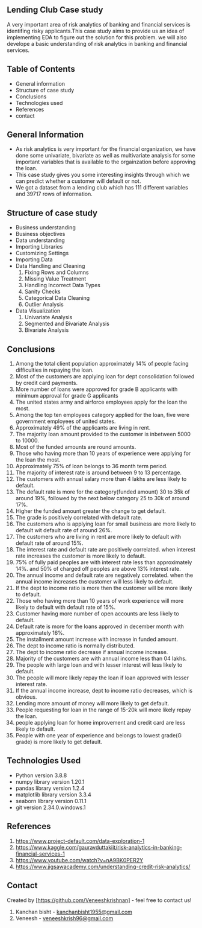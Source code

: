 ## Lending Club Case study
A very important area of risk analytics of banking and financial services is identifing risky applicants.This case study aims to provide us an idea of implementing EDA to figure out the solution for this problem. we will also develope a basic understanding of risk analytics in banking and financial services.

## Table of Contents
* General information
* Structure of case study
* Conclusions
* Technologies used
* References
* contact

## General Information
- As risk analytics is very important for the financial organization, we have done some univariate, bivariate as well as 
  multivariate analysis for some important variables that is available to the orgainzation before approving the loan.
- This case study gives you some interesting insights through which we can predict whether a customer will default or not.
- We got a dataset from a lending club which has 111 different variables and 39717 rows of information. 

## Structure of case study
* Business understanding
* Business objectives
* Data understanding
* Importing Libraries
* Customizing Settings
* Importing Data
* Data Handling and Cleaning
   1. Fixing Rows and Columns
   2. Missing Value Treatment
   3. Handling Incorrect Data Types
   4. Sanity Checks
   5. Categorical Data Cleaning
   6. Outlier Analysis
* Data Visualization
   1. Univariate Analysis
   2. Segmented and Bivariate Analysis
   3. Bivariate Analysis

## Conclusions 

1. Among the total client population approximately 14% of people facing difficulties in repaying the loan.
2. Most of the customers are applying loan for dept consolidation followed by credit card payments.
3. More number of loans were approved for grade B applicants with minimum approval for grade G applicants
4. The united states army and airforce employees apply for the loan the most.
5. Among the top ten employees category applied for the loan, five were government employees of united states.
6. Approximately 49% of the applicants are living in rent.
7. The majority loan amount provided to the customer is inbetween 5000 to 10000.
8. Most of the funded amounts are round amounts.
9. Those who having more than 10 years of experience were applying for the loan the most.
10. Approximately 75% of loan belongs to 36 month term period.
11. The majority of interest rate is around between 9 to 13 percentage.
12. The customers with annual salary more than 4 lakhs are less likely to default.
13. The default rate is more for the category(funded amount) 30 to 35k of around 19%, followed by the next below category 25 to 30k of around 17%.
14. Higher the funded amount greater the change to get default.
15. The grade is positively correlated with default rate.
16. The customers who is applying loan for small business are more likely to default wit default rate of around 26%.
17. The customers who are living in rent are more likely to default with default rate of around 15%.
18. The interest rate and default rate are positively correlated. when interest rate increases the customer is more likely to default.
18. 75% of fully paid peoples are with interest rate less than approximately 14%. and 50% of charged off peoples are above 13% interest rate.
19. The annual income and default rate are negatively correlated. when the annual income increases the customer will less likely to default.
20. If the dept to income ratio is more then the customer will be more likely to default.
21. Those who having more than 10 years of work experience will more likely to default with default rate of 15%.
22. Customer having more number of open accounts are less likely to default.
23. Default rate is more for the loans approved in december month with approximately 16%.
24. The installment amount increase with increase in funded amount.
25. The dept to income ratio is normally distributed.
26. The dept to income ratio decrease if annual income increase.
27. Majority of the customers are with annual income less than 04 lakhs.
28. The people with large loan and with lesser interest will less likely to default.
29. The people will more likely repay the loan if loan approved with lesser interest rate.
30. If the annual income increase, dept to income ratio decreases, which is obvious.
31. Lending more amount of money will more likely to get default.
32. People requesting for loan in the range of 15-20k will more likely repay the loan.
33. people applying loan for home improvement and credit card are less likely to default.
34. People with one year of experience and belongs to lowest grade(G grade) is more likely to get default.

## Technologies Used
- Python version 3.8.8
- numpy library version 1.20.1
- pandas library version 1.2.4
- matplotlib library version 3.3.4
- seaborn library version 0.11.1
- git version 2.34.0.windows.1

## References
1. https://www.project-default.com/data-exploration-1
2. https://www.kaggle.com/gauravduttakiit/risk-analytics-in-banking-financial-services-1
3. https://www.youtube.com/watch?v=nA9BK0PER2Y
4. https://www.jigsawacademy.com/understanding-credit-risk-analytics/


## Contact
Created by [https://github.com/Veneeshkrishnan] - feel free to contact us!
1. Kanchan bisht -  kanchanbisht1955@gmail.com
2. Veneesh -  veneeshkrish96@gmail.com
